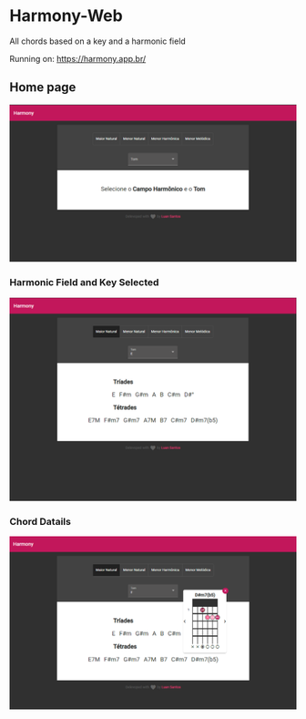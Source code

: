 # Harmony-Web
All chords based on a key and a harmonic field

Running on: https://harmony.app.br/

## Home page
![harmony home page](./img/harmony-page-home.png)

### Harmonic Field and Key Selected
![harmony home page](./img/harmony-page-e-major.png)

### Chord Datails
![harmony home page](./img/harmony-page-chord.png)